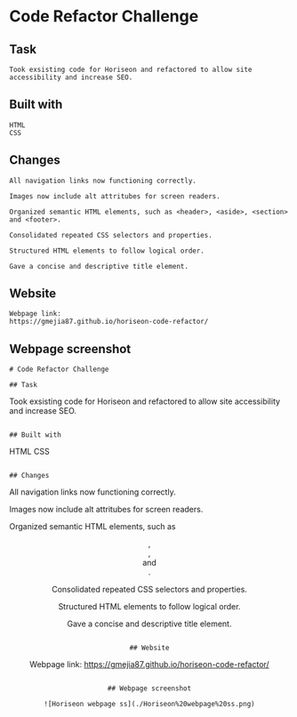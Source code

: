 # Code Refactor Challenge

## Task

```
Took exsisting code for Horiseon and refactored to allow site accessibility and increase SEO.
```

## Built with

```
HTML
CSS
```

## Changes

```
All navigation links now functioning correctly.

Images now include alt attritubes for screen readers.

Organized semantic HTML elements, such as <header>, <aside>, <section> and <footer>.

Consolidated repeated CSS selectors and properties. 

Structured HTML elements to follow logical order.

Gave a concise and descriptive title element. 
```

## Website
```
Webpage link:
https://gmejia87.github.io/horiseon-code-refactor/
```

## Webpage screenshot

```
# Code Refactor Challenge

## Task

```
Took exsisting code for Horiseon and refactored to allow site accessibility and increase SEO.
```

## Built with

```
HTML
CSS
```

## Changes

```
All navigation links now functioning correctly.

Images now include alt attritubes for screen readers.

Organized semantic HTML elements, such as <header>, <aside>, <section> and <footer>.

Consolidated repeated CSS selectors and properties. 

Structured HTML elements to follow logical order.

Gave a concise and descriptive title element. 
```

## Website
```
Webpage link:
https://gmejia87.github.io/horiseon-code-refactor/
```

## Webpage screenshot

![Horiseon webpage ss](./Horiseon%20webpage%20ss.png)
